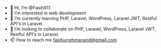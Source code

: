 - 👋 Hi, I’m @Fasih911
- 👀 I’m interested in web development
- 🌱 I’m currently learning PHP, Laravel, WordPress, Laravel JWT, Restful API's in Laravel.
- 💞️ I’m looking to collaborate on PHP, Laravel, WordPress, Laravel JWT, Restful API's in Laravel.
- 📫 How to reach me fasihurrehmanarid@gmail.com

<!---
Fasih911/Fasih911 is a ✨ special ✨ repository because its `README.md` (this file) appears on your GitHub profile.
You can click the Preview link to take a look at your changes.
--->
